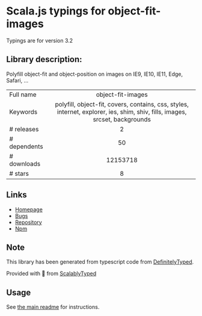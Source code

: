 
# Scala.js typings for object-fit-images

Typings are for version 3.2

## Library description:
Polyfill object-fit and object-position on images on IE9, IE10, IE11, Edge, Safari, ...

|                    |                 |
| ------------------ | :-------------: |
| Full name          | object-fit-images |
| Keywords           | polyfill, object-fit, covers, contains, css, styles, internet, explorer, ies, shim, shiv, fills, images, srcset, backgrounds |
| # releases         | 2 |
| # dependents       | 50 |
| # downloads        | 12153718 |
| # stars            | 8 |

## Links
- [Homepage](https://github.com/bfred-it/object-fit-images#readme)
- [Bugs](https://github.com/bfred-it/object-fit-images/issues)
- [Repository](https://github.com/bfred-it/object-fit-images)
- [Npm](https://www.npmjs.com/package/object-fit-images)
    


## Note
This library has been generated from typescript code from [DefinitelyTyped](https://definitelytyped.org).

Provided with :purple_heart: from [ScalablyTyped](https://github.com/oyvindberg/ScalablyTyped)

## Usage
See [the main readme](../../readme.md) for instructions.


